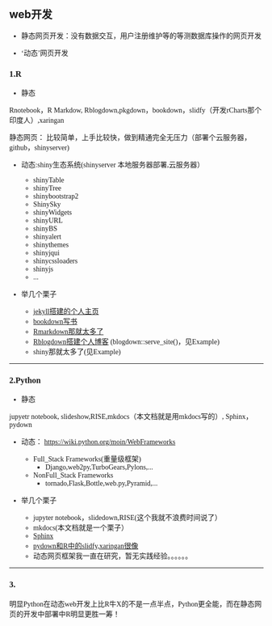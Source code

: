 ## web开发


<font face="Georgia">

+ 静态网页开发：没有数据交互，用户注册维护等的等测数据库操作的网页开发

+ ‘动态’网页开发


### 1.R

+ 静态

Rnotebook，R Markdow, Rblogdown,pkgdown，bookdown，slidfy（开发rCharts那个印度人）,xaringan


静态网页： 比较简单，上手比较快，做到精通完全无压力（部署个云服务器，github，shinyserver)

+ 动态:shiny生态系统(shinyserver 本地服务器部署,云服务器）

    - shinyTable
    - shinyTree
    - shinybootstrap2
    - ShinySky
    - shinyWidgets
    - shinyURL
    - shinyBS
    - shinyalert
    - shinythemes
    - shinyjqui
    - shinycssloaders
    - shinyjs
    - ...


+ 举几个栗子
    - [jekyll搭建的个人主页](https://dataxujing.coding.me/)
    - [bookdown写书](https://github.com/DataXujing/MxnetCN)
    - [Rmarkdown那就太多了](https://cran.r-project.org/web/packages/Ricetl/vignettes/Ricetl-doc.html)
    - [Rblogdown搭建个人博客](https://nuannuan.netlify.com/) (blogdown::serve_site()，见Example)
    - shiny那就太多了(见Example)


-----

### 2.Python

+ 静态

jupyetr notebook, slideshow,RISE,mkdocs（本文档就是用mkdocs写的）, Sphinx，pydown

+ 动态： <https://wiki.python.org/moin/WebFrameworks>

    - Full_Stack Frameworks(重量级框架)
        * Django,web2py,TurboGears,Pylons,...
    - NonFull_Stack Frameworks
        * tornado,Flask,Bottle,web.py,Pyramid,...



+ 举几个栗子

    - jupyter notebook，slidedown,RISE(这个我就不浪费时间说了）
    - mkdocs(本文档就是一个栗子）
    - [Sphinx](http://icics-doc.readthedocs.io/en/latest/)
    - [pydown和R中的slidfy,xaringan很像](https://dataxujing.github.io/XX/)
    - 动态网页框架我一直在研究，暂无实践经验。。。。。。

------

### 3.

明显Python在动态web开发上比R牛X的不是一点半点，Python更全能，而在静态网页的开发中部署中R明显更胜一筹！

</font>